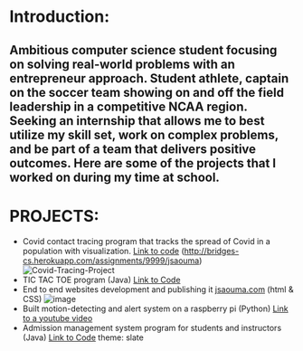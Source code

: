 # Introduction: 

## Ambitious computer science student focusing on solving real-world problems with an entrepreneur approach. Student athlete, captain on the soccer team showing on and off the field leadership in a competitive NCAA region. Seeking an internship that allows me to best utilize my skill set, work on complex problems, and be part of a team that delivers positive outcomes. Here are some of the projects that I worked on during my time at school.
# PROJECTS:

  * Covid contact tracing program that tracks the spread of Covid in a population with visualization. [Link to code](https://github.com/Saouma1/Covid-Contact-Tracing)       (http://bridges-cs.herokuapp.com/assignments/9999/jsaouma)
   ![Covid-Tracing-Project](https://user-images.githubusercontent.com/88504029/207231236-b7001d92-2d7d-47b5-bff3-6a6009fb069c.png)
  * TIC TAC TOE program (Java) [Link to Code](https://github.com/Saouma1/TICTACTOE)
  * End to end websites development and publishing it [jsaouma.com](https://jsaouma.com/) (html & CSS)
  ![image](https://user-images.githubusercontent.com/88504029/207231421-2bfa5dd3-743d-4ab6-b0da-66747a87201d.png)
  * Built motion-detecting and alert system on a raspberry pi (Python) [Link to a youtube video](https://youtube.com/shorts/nakbrYP9Ae8)
  * Admission management system program for students and instructors (Java) [Link to Code](https://github.com/Saouma1/Admission-mangement-Program)
theme: slate
